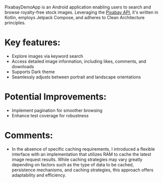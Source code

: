 
PixabayDemoApp is an Android application enabling users to search and browse royalty-free stock
images. Leveraging the [Pixabay API](https://pixabay.com/), it's written in Kotlin, employs
Jetpack Compose, and adheres to Clean Architecture principles.

# Key features:
- Explore images via keyword search
- Access detailed image information, including likes, comments, and downloads
- Supports Dark theme
- Seamlessly adjusts between portrait and landscape orientations

# Potential Improvements:
- Implement pagination for smoother browsing
- Enhance test coverage for robustness

# Comments:
- In the absence of specific caching requirements, I introduced a flexible interface with an
  implementation that utilizes RAM to cache the latest image request results. While caching
  strategies may vary greatly depending on factors such as the type of data to be cached,
  persistence mechanisms, and caching strategies, this approach offers adaptability and efficiency.